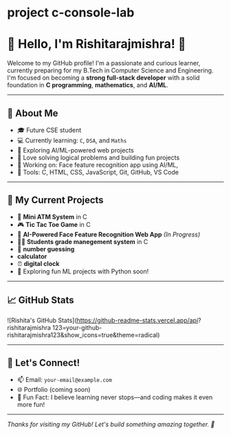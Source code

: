 # project c-console-lab
# 👑 Hello, I'm Rishitarajmishra! 👑

Welcome to my GitHub profile! I'm a passionate and curious learner, currently preparing for my B.Tech in Computer Science and Engineering. I'm focused on becoming a **strong full-stack developer** with a solid foundation in **C programming**, **mathematics**, and **AI/ML**.

---

## 🚀 About Me
- 🎓 Future CSE student
- 💻 Currently learning: `C`, `DSA`, and `Maths`
- 🌱 Exploring AI/ML-powered web projects
- 🧠 Love solving logical problems and building fun projects
- 🔭 Working on: Face feature recognition app using AI/ML,
- 🧰 Tools: C, HTML, CSS, JavaScript, Git, GitHub, VS Code

---

## 📌 My Current Projects
- 🔐 **Mini ATM System** in C  
- 🎮 **Tic Tac Toe Game** in C  
- 🤖 **AI-Powered Face Feature Recognition Web App** *(In Progress)*  
- 👩‍🎓 **Students grade manegement 
system** in C
- 🔢 **number guessing**
-    **calculator**
- ⏰ **digital clock**
- 🧪 Exploring fun ML projects with Python soon!

---

## 📈 GitHub Stats
![Rishita's GitHub Stats](https://github-readme-stats.vercel.app/api? rishitarajmishra 123=your-github-rishitarajmishra123&show_icons=true&theme=radical)

---

## 💬 Let's Connect!
- 📫 Email: `your-email@example.com`
- 🌐 Portfolio (coming soon)
- 🌟 Fun Fact: I believe learning never stops—and coding makes it even more fun!

---

_Thanks for visiting my GitHub! Let's build something amazing together. 💖_